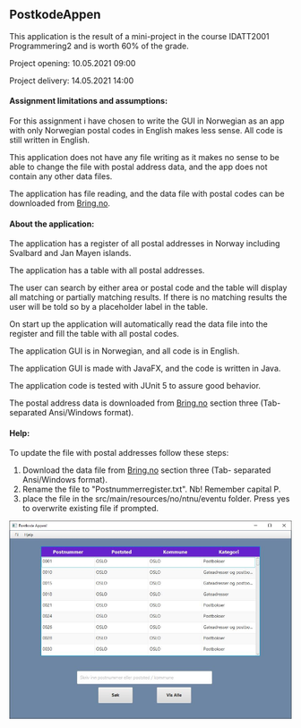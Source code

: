 ## PostkodeAppen

This application is the result of a mini-project in the course IDATT2001 Programmering2 and is worth 60% of the grade.

Project opening: 10.05.2021 09:00

Project delivery: 14.05.2021 14:00

#### Assignment limitations and assumptions:
For this assignment i have chosen to write the GUI in Norwegian as an app with only Norwegian postal codes in English makes less sense. All code is still written in English.

This application does not have any file writing as it makes no sense to be able to change the file with postal address data, and the app does not contain any other data files.

The application has file reading, and the data file with postal codes can be downloaded from [Bring.no](https://www.bring.no/tjenester/adressetjenester/postnummer/postnummertabeller-veiledning).



#### About the application:

The application has a register of all postal addresses in Norway including Svalbard and Jan Mayen islands.

The application has a table with all postal addresses.

The user can search by either area or postal code and the table will display all matching or partially matching results. If there is no matching results the user will be told so by a placeholder label in the table.

On start up the application will automatically read the data file into the register and fill the table with all postal codes.

The application GUI is in Norwegian, and all code is in English.

The application GUI is made with JavaFX, and the code is written in Java.

The application code is tested with JUnit 5 to assure good behavior.

The postal address data is downloaded from [Bring.no](https://www.bring.no/tjenester/adressetjenester/postnummer/postnummertabeller-veiledning) section three (Tab- separated Ansi/Windows format).

#### Help:
To update the file with postal addresses follow these steps:
1. Download the data file from [Bring.no](https://www.bring.no/tjenester/adressetjenester/postnummer/postnummertabeller-veiledning) section three (Tab- separated Ansi/Windows format).
2. Rename the file to "Postnummerregister.txt". Nb! Remember capital P.
3. place the file in the src/main/resources/no/ntnu/eventu folder. Press yes to overwrite existing file if prompted.

![PostkodeAppen](src/main/resources/no/ntnu/eventu/postkodeappen.JPG)
